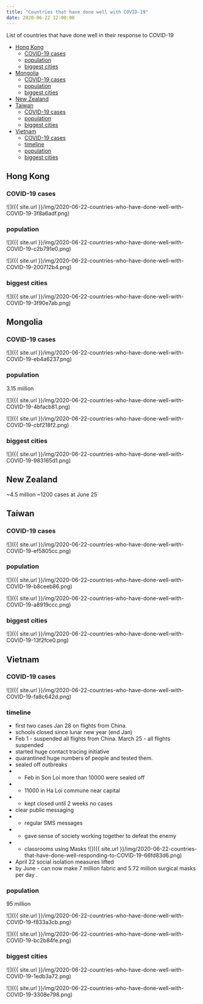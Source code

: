 ```yaml
---
title: "Countries that have done well with COVID-19"
date: 2020-06-22 12:00:00
---
```

List of countries that have done well in their response to COVID-19

<!-- TOC START min:1 max:4 link:true asterisk:false update:true -->
  - [Hong Kong](#hong-kong)
    - [COVID-19 cases](#covid-19-cases)
    - [population](#population)
    - [biggest cities](#biggest-cities)
  - [Mongolia](#mongolia)
    - [COVID-19 cases](#covid-19-cases-1)
    - [population](#population-1)
    - [biggest cities](#biggest-cities-1)
  - [New Zealand](#new-zealand)
  - [Taiwan](#taiwan)
    - [COVID-19 cases](#covid-19-cases-2)
    - [population](#population-2)
    - [biggest cities](#biggest-cities-2)
  - [Vietnam](#vietnam)
    - [COVID-19 cases](#covid-19-cases-3)
    - [timeline](#timeline)
    - [population](#population-3)
    - [biggest cities](#biggest-cities-3)
<!-- TOC END -->

## Hong Kong

### COVID-19 cases

![]({{ site.url }}/img/2020-06-22-countries-who-have-done-well-with-COVID-19-3f8a6adf.png)

### population

![]({{ site.url }}/img/2020-06-22-countries-who-have-done-well-with-COVID-19-c2b791e0.png)

![]({{ site.url }}/img/2020-06-22-countries-who-have-done-well-with-COVID-19-200712b4.png)

### biggest cities

![]({{ site.url }}/img/2020-06-22-countries-who-have-done-well-with-COVID-19-3f90e7ab.png)


## Mongolia

### COVID-19 cases

![]({{ site.url }}/img/2020-06-22-countries-who-have-done-well-with-COVID-19-eb4a6237.png)


### population

3.15 million

![]({{ site.url }}/img/2020-06-22-countries-who-have-done-well-with-COVID-19-4bfacb81.png)

![]({{ site.url }}/img/2020-06-22-countries-who-have-done-well-with-COVID-19-cbf218f2.png)

### biggest cities

![]({{ site.url }}/img/2020-06-22-countries-who-have-done-well-with-COVID-19-983165d1.png)


## New Zealand

~4.5 million
~1200 cases at June 25


## Taiwan

### COVID-19 cases

![]({{ site.url }}/img/2020-06-22-countries-who-have-done-well-with-COVID-19-ef5805cc.png)

### population

![]({{ site.url }}/img/2020-06-22-countries-who-have-done-well-with-COVID-19-b8ceeb86.png)

![]({{ site.url }}/img/2020-06-22-countries-who-have-done-well-with-COVID-19-a8919ccc.png)

### biggest cities

![]({{ site.url }}/img/2020-06-22-countries-who-have-done-well-with-COVID-19-13f2fce0.png)


## Vietnam

### COVID-19 cases

![]({{ site.url }}/img/2020-06-22-countries-who-have-done-well-with-COVID-19-fa8c642d.png)

### timeline

- first two cases Jan 28 on flights from China.
- schools closed since lunar new year (end Jan)
- Feb 1 - suspended all flights from China. March 25 - all flights suspended
- started huge contact tracing initiative
- quarantined huge numbers of people and tested them.
- sealed off outbreaks
- - Feb in Son Loi more than 10000 were sealed off
- - 11000 in Ha Loi commune near capital
- - kept closed until 2 weeks no cases
- clear public messaging
- - regular SMS messages
- - gave sense of society working together to defeat the enemy
- - classrooms using Masks
![]({{ site.url }}/img/2020-06-22-countries-that-have-done-well-responding-to-COVID-19-66fd83d6.png)
- April 22 social isolation measures lifted
- by June - can now make 7 million fabric and 5.72 million surgical masks per day .


### population

95 million

![]({{ site.url }}/img/2020-06-22-countries-who-have-done-well-with-COVID-19-f833a3cb.png)

![]({{ site.url }}/img/2020-06-22-countries-who-have-done-well-with-COVID-19-bc2b84fe.png)

### biggest cities

![]({{ site.url }}/img/2020-06-22-countries-who-have-done-well-with-COVID-19-1edb3a72.png)

![]({{ site.url }}/img/2020-06-22-countries-who-have-done-well-with-COVID-19-3308e798.png)
